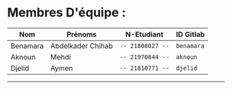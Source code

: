 # Membres D'équipe :


|     Nom              | Prénoms                               |N-Etudiant                   |  ID Gitlab |
|-------------------|--------------------------------|-------------------------|---------------
|Benamara| Abdelkader Chihab       | `-- 21808027 --`              | `benamara`    |
|Aknoun| Mehdi        | `-- 21970844 --`              | `aknoun`    |
|Djelid| Aymen        | `-- 21810771 --`              | `djelid`    |
-----